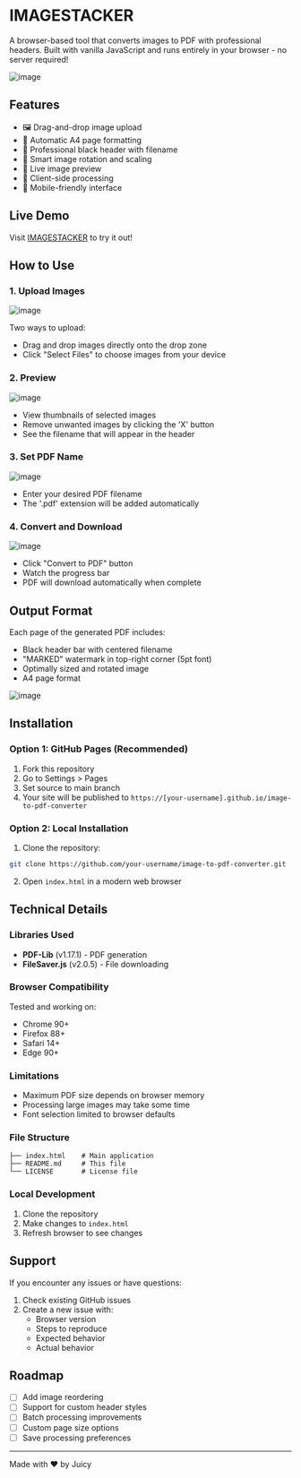 # IMAGESTACKER

A browser-based tool that converts images to PDF with professional headers. Built with vanilla JavaScript and runs entirely in your browser - no server required!

![image](https://github.com/user-attachments/assets/e664d222-d1f2-4876-9888-142bd68d94a0)


## Features

- 🖼️ Drag-and-drop image upload
- 📄 Automatic A4 page formatting
- 📑 Professional black header with filename
- 🔄 Smart image rotation and scaling
- 👀 Live image preview
- 💾 Client-side processing
- 📱 Mobile-friendly interface

## Live Demo

Visit [IMAGESTACKER](https://bigspice.github.io/IMAGESTACKER) to try it out!

## How to Use

### 1. Upload Images

![image](https://github.com/user-attachments/assets/5c094c3f-4482-42f8-b6da-10432dcdf3c0)

Two ways to upload:
- Drag and drop images directly onto the drop zone
- Click "Select Files" to choose images from your device

### 2. Preview

![image](https://github.com/user-attachments/assets/1edea6d4-0b5c-47ba-947e-76c73b057fc8)

- View thumbnails of selected images
- Remove unwanted images by clicking the 'X' button
- See the filename that will appear in the header

### 3. Set PDF Name

![image](https://github.com/user-attachments/assets/361222f6-9f29-4b70-9730-d2459404c17e)

- Enter your desired PDF filename
- The '.pdf' extension will be added automatically

### 4. Convert and Download

![image](https://github.com/user-attachments/assets/478a4eab-deeb-4506-a4fa-61a6ecc5f075)

- Click "Convert to PDF" button
- Watch the progress bar
- PDF will download automatically when complete

## Output Format

Each page of the generated PDF includes:
- Black header bar with centered filename
- "MARKED" watermark in top-right corner (5pt font)
- Optimally sized and rotated image
- A4 page format

![image](https://github.com/user-attachments/assets/984560d0-486d-423d-b558-72b1037f525c)

## Installation

### Option 1: GitHub Pages (Recommended)

1. Fork this repository
2. Go to Settings > Pages
3. Set source to main branch
4. Your site will be published to `https://[your-username].github.io/image-to-pdf-converter`

### Option 2: Local Installation

1. Clone the repository:
```bash
git clone https://github.com/your-username/image-to-pdf-converter.git
```

2. Open `index.html` in a modern web browser

## Technical Details

### Libraries Used

- **PDF-Lib** (v1.17.1) - PDF generation
- **FileSaver.js** (v2.0.5) - File downloading

### Browser Compatibility

Tested and working on:
- Chrome 90+
- Firefox 88+
- Safari 14+
- Edge 90+

### Limitations

- Maximum PDF size depends on browser memory
- Processing large images may take some time
- Font selection limited to browser defaults

### File Structure

```
├── index.html    # Main application
├── README.md     # This file
└── LICENSE       # License file
```

### Local Development

1. Clone the repository
2. Make changes to `index.html`
3. Refresh browser to see changes

## Support

If you encounter any issues or have questions:
1. Check existing GitHub issues
2. Create a new issue with:
   - Browser version
   - Steps to reproduce
   - Expected behavior
   - Actual behavior

## Roadmap

- [ ] Add image reordering
- [ ] Support for custom header styles
- [ ] Batch processing improvements
- [ ] Custom page size options
- [ ] Save processing preferences

---

Made with ❤️ by Juicy
